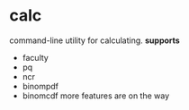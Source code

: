 # calc
command-line utility for calculating.
**supports**
- faculty
- pq
- ncr
- binompdf
- binomcdf
more features are on the way
